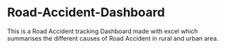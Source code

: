 # Road-Accident-Dashboard
This is a Road Accident tracking Dashboard made with excel which summarises the different causes of Road Accident in rural and urban area.
